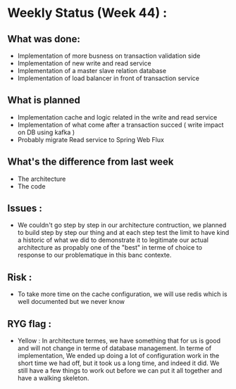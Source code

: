 # Weekly Status (Week 44) :

## What was done:

* Implementation of more busness on transaction validation side
* Implementation of new write and read service
* Implementation of a master slave relation database
* Implementation of load balancer in front of transaction service 

## What is planned

* Implementation cache and logic related in the write and read service
* Implementation of what come after a transaction succed ( write impact on DB using kafka )
* Probably migrate Read service to Spring Web Flux

## What's the difference from last week

* The architecture
* The code

## Issues : 

* We couldn't go step by step in our architecture contruction, we planned to build step by step our thing and at each step test the limit to have kind a
  historic of what we did to demonstrate it to legitimate our actual architecture as propably one of the "best" in terme of choice to response to our
  problematique in this banc contexte.

## Risk : 

* To take more time on the cache configuration, we will use redis which is well documented but we never know

## RYG flag : 

  * Yellow : In architecture termes, we have something that for us is good and will not change in terme of database management.
    In terme of implementation, We ended up doing a lot of configuration work in the short time we had off, but it took us a long time, and indeed it did. We still      have a few things to work out before we can put it all together and have a walking skeleton.
